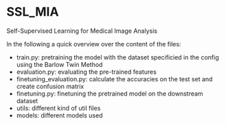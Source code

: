 # SSL_MIA

Self-Supervised Learning for Medical Image Analysis

In the following a quick overview over the content of the files:

- train.py: pretraining the model with the dataset specificied in the config using the Barlow Twin Method
- evaluation.py: evaluating the pre-trained features
- finetuning_evaluation.py: calculate the accuracies on the test set and create confusion matrix
- finetuning.py: finetuning the pretrained model on the downstream dataset
- utils: different kind of util files
- models: different models used 
